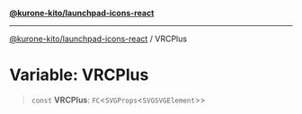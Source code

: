 [**@kurone-kito/launchpad-icons-react**](../README.md)

***

[@kurone-kito/launchpad-icons-react](../globals.md) / VRCPlus

# Variable: VRCPlus

> `const` **VRCPlus**: `FC`\<`SVGProps`\<`SVGSVGElement`\>\>
